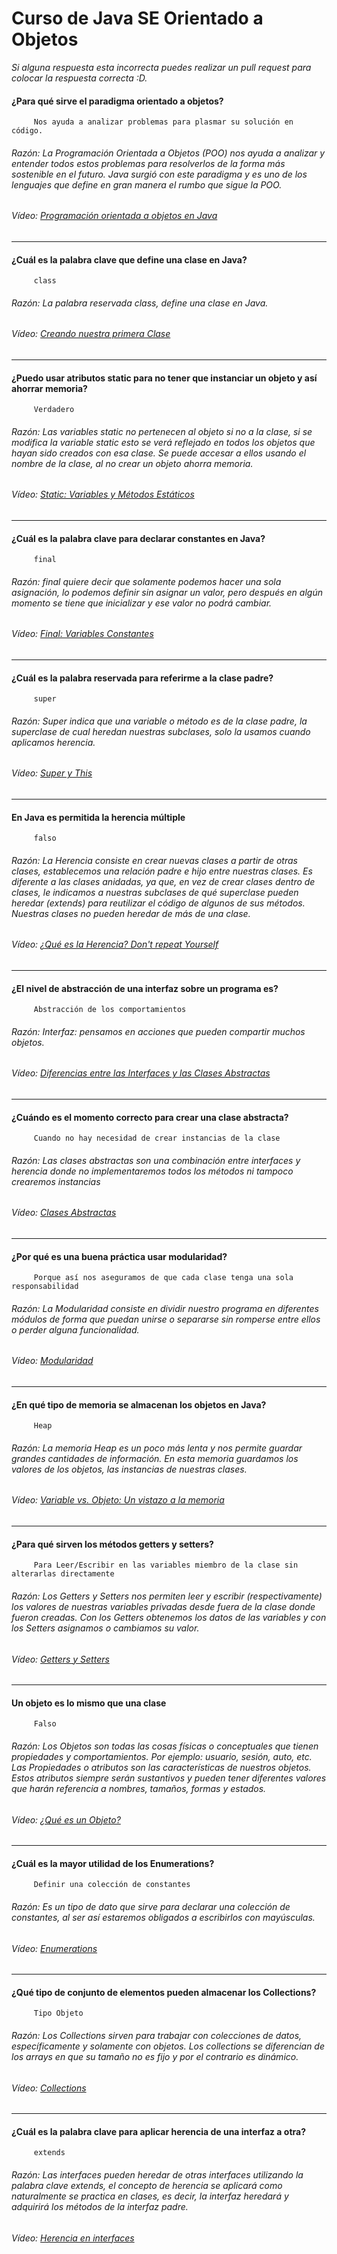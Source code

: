 # Curso de Java SE Orientado a Objetos
*Si alguna respuesta esta incorrecta puedes realizar un pull request para colocar la respuesta correcta :D.*
#### ¿Para qué sirve el paradigma orientado a objetos?
 		 Nos ayuda a analizar problemas para plasmar su solución en código.
###### Razón: La Programación Orientada a Objetos (POO) nos ayuda a analizar y entender todos estos problemas para resolverlos de la forma más sostenible en el futuro. Java surgió con este paradigma y es uno de los lenguajes que define en gran manera el rumbo que sigue la POO.
###### Vídeo: [Programación orientada a objetos en Java](https://platzi.com/clases/1629-java-oop/21576-programacion-orientada-a-objetos-en-java/ "Programación orientada a objetos en Java")
------------
#### ¿Cuál es la palabra clave que define una clase en Java?
		 class
###### Razón: La palabra reservada class, define una clase en Java.
###### Vídeo: [Creando nuestra primera Clase](https://platzi.com/clases/1629-java-oop/21580-creando-nuestra-primera-clase/ "Creando nuestra primera Clase")
------------
#### ¿Puedo usar atributos static para no tener que instanciar un objeto y así ahorrar memoria?
		 Verdadero
###### Razón: Las variables static no pertenecen al objeto si no a la clase, si se modifica la variable static esto se verá reflejado en todos los objetos que hayan sido creados con esa clase. Se puede accesar a ellos usando el nombre de la clase, al no crear un objeto ahorra memoria.
###### Vídeo: [Static: Variables y Métodos Estáticos](https://platzi.com/clases/1629-java-oop/21582-static-variables-y-metodos-estaticos/ "Static: Variables y Métodos Estáticos")
------------
#### ¿Cuál es la palabra clave para declarar constantes en Java?
		 final
###### Razón: final quiere decir que solamente podemos hacer una sola asignación, lo podemos definir sin asignar un valor, pero después en algún momento se tiene que inicializar y ese valor no podrá cambiar.
###### Vídeo: [Final: Variables Constantes](https://platzi.com/clases/1629-java-oop/21584-final-variables-constantes/ "Final: Variables Constantes") 
------------
#### ¿Cuál es la palabra reservada para referirme a la clase padre?
		 super
###### Razón: Super indica que una variable o método es de la clase padre, la superclase de cual heredan nuestras subclases, solo la usamos cuando aplicamos herencia.
###### Vídeo: [Super y This](https://platzi.com/clases/1629-java-oop/21575-super-y-this/ "Super y This")
------------
#### En Java es permitida la herencia múltiple
		 falso
###### Razón: La Herencia consiste en crear nuevas clases a partir de otras clases, establecemos una relación padre e hijo entre nuestras clases. Es diferente a las clases anidadas, ya que, en vez de crear clases dentro de clases, le indicamos a nuestras subclases de qué superclase pueden heredar (extends) para reutilizar el código de algunos de sus métodos. Nuestras clases no pueden heredar de más de una clase.
###### Vídeo: [¿Qué es la Herencia? Don't repeat Yourself](https://platzi.com/clases/1629-java-oop/21574-que-es-la-herencia-dont-repeat-yourself/ "¿Qué es la Herencia? Don't repeat Yourself")
------------
#### ¿El nivel de abstracción de una interfaz sobre un programa es?
		 Abstracción de los comportamientos
###### Razón: Interfaz: pensamos en acciones que pueden compartir muchos objetos. 
###### Vídeo: [Diferencias entre las Interfaces y las Clases Abstractas](https://platzi.com/clases/1629-java-oop/21601-diferencias-entre-las-interfaces-y-las-clases-abst/ "Diferencias entre las Interfaces y las Clases Abstractas")
------------
#### ¿Cuándo es el momento correcto para crear una clase abstracta?
		 Cuando no hay necesidad de crear instancias de la clase
###### Razón: Las clases abstractas son una combinación entre interfaces y herencia donde no implementaremos todos los métodos ni tampoco crearemos instancias
###### Vídeo: [Clases Abstractas](https://platzi.com/clases/1629-java-oop/21598-clases-abstractas/ "Clases Abstractas")
------------
#### ¿Por qué es una buena práctica usar modularidad?
 		 Porque así nos aseguramos de que cada clase tenga una sola responsabilidad
###### Razón: La Modularidad consiste en dividir nuestro programa en diferentes módulos de forma que puedan unirse o separarse sin romperse entre ellos o perder alguna funcionalidad.
###### Vídeo: [Modularidad](https://platzi.com/clases/1629-java-oop/21579-modularidad/ "Modularidad")
------------
#### ¿En qué tipo de memoria se almacenan los objetos en Java?
 		 Heap
###### Razón: La memoria Heap es un poco más lenta y nos permite guardar grandes cantidades de información. En esta memoria guardamos los valores de los objetos, las instancias de nuestras clases.
###### Vídeo: [Variable vs. Objeto: Un vistazo a la memoria](https://platzi.com/clases/1629-java-oop/21795-variable-vs-objeto-un-vistazo-a-la-memoria/ "Variable vs. Objeto: Un vistazo a la memoria")
------------
#### ¿Para qué sirven los métodos getters y setters?
		 Para Leer/Escribir en las variables miembro de la clase sin alterarlas directamente
###### Razón: Los Getters y Setters nos permiten leer y escribir (respectivamente) los valores de nuestras variables privadas desde fuera de la clase donde fueron creadas. Con los Getters obtenemos los datos de las variables y con los Setters asignamos o cambiamos su valor.
###### Vídeo: [Getters y Setters](https://platzi.com/clases/1629-java-oop/21587-getters-y-setters/ "Getters y Setters")  
------------
#### Un objeto es lo mismo que una clase
		 Falso
###### Razón: Los Objetos son todas las cosas físicas o conceptuales que tienen propiedades y comportamientos. Por ejemplo: usuario, sesión, auto, etc. Las Propiedades o atributos son las características de nuestros objetos. Estos atributos siempre serán sustantivos y pueden tener diferentes valores que harán referencia a nombres, tamaños, formas y estados.
###### Vídeo: [¿Qué es un Objeto?](https://platzi.com/clases/1629-java-oop/21577-que-es-un-objeto/ "¿Qué es un Objeto?")
------------
#### ¿Cuál es la mayor utilidad de los Enumerations?
		 Definir una colección de constantes
###### Razón: Es un tipo de dato que sirve para declarar una colección de constantes, al ser así estaremos obligados a escribirlos con mayúsculas.
###### Vídeo: [Enumerations](https://platzi.com/clases/1629-java-oop/21592-enumerations/ "Enumerations")
------------
#### ¿Qué tipo de conjunto de elementos pueden almacenar los Collections?
		 Tipo Objeto
###### Razón: Los Collections sirven para trabajar con colecciones de datos, específicamente y solamente con objetos. Los collections se diferencian de los arrays en que su tamaño no es fijo y por el contrario es dinámico.
###### Vídeo: [Collections](https://platzi.com/clases/1629-java-oop/21597-collections/ "Collections")  
------------
#### ¿Cuál es la palabra clave para aplicar herencia de una interfaz a otra?
		 extends
###### Razón: Las interfaces pueden heredar de otras interfaces utilizando la palabra clave extends, el concepto de herencia se aplicará como naturalmente se practica en clases, es decir, la interfaz heredará y adquirirá los métodos de la interfaz padre.
###### Vídeo: [Herencia en interfaces](https://platzi.com/clases/1629-java-oop/21603-herencia-en-interfaces/ "Herencia en interfaces")
